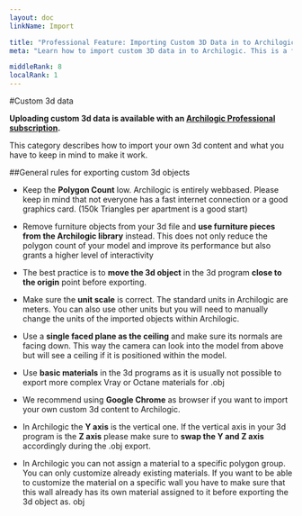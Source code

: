 ```yaml
---
layout: doc
linkName: Import

title: "Professional Feature: Importing Custom 3D Data in to Archilogic"
meta: "Learn how to import custom 3D data in to Archilogic. This is a feature only available to Pro subscribers."

middleRank: 8
localRank: 1
---
```


#Custom 3d data

**Uploading custom 3d data is available with an [Archilogic Professional subscription]({{site.path}}/en/platform/settings/subscription.html).**

This category describes how to import your own 3d content and what you have to keep in mind to make it work.

##General rules for exporting custom 3d objects

* Keep the **Polygon Count** low. Archilogic is entirely webbased. Please keep in mind that not everyone has a fast internet connection or a good graphics card. (150k Triangles per apartment is a good start)

* Remove furniture objects from your 3d file and **use furniture pieces from the Archilogic library** instead. This does not only reduce the polygon count of your model and improve its performance but also grants a higher level of interactivity

* The best practice is to **move the 3d object** in the 3d program **close to the origin** point before exporting.

* Make sure the **unit scale** is correct. The standard units in Archilogic are meters. You can also use other units but you will need to manually change the units of the imported objects within Archilogic.

* Use a **single faced plane as the ceiling** and make sure its normals are facing down. This way the camera can look into the model from above but will see a ceiling if it is positioned within the model.

* Use **basic materials** in the 3d programs as it is usually not possible to export more complex Vray or Octane materials for .obj

* We recommend using **Google Chrome** as browser if you want to import your own custom 3d content to Archilogic.

* In Archilogic the **Y axis** is the vertical one. If the vertical axis in your 3d program is the **Z axis** please make sure to **swap the Y and Z axis** accordingly during the .obj export.

* In Archilogic you can not assign a material to a specific polygon group. You can only customize already existing materials. If you want to be able to customize the material on a specific wall you have to make sure that this wall already has its own material assigned to it before exporting the 3d object as. obj
